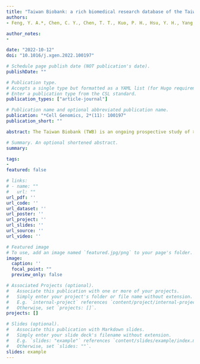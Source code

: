```yaml
---
title: "Taiwan Biobank: a rich biomedical research database of the Taiwanese population"
authors:
- Feng, Y. A.*, Chen, C. Y., Chen, T. T., Kuo, P. H., Hsu, Y. H., Yang, H. I., Chen, W. J., Shen, C. Y., Ge, T., Huang, H., Lin, Y. F.*

author_notes:
- 

date: "2022-10-12"
doi: "10.1016/j.xgen.2022.100197"

# Schedule page publish date (NOT publication's date).
publishDate: ""

# Publication type.
# Accepts a single type but formatted as a YAML list (for Hugo requirements).
# Enter a publication type from the CSL standard.
publication_types: ["article-journal"]

# Publication name and optional abbreviated publication name.
publication: "*Cell Genomics, 2*(11): 100197"
publication_short: ""

abstract: The Taiwan Biobank (TWB) is an ongoing prospective study of >150,000 individuals aged 20-70 in Taiwan. A comprehensive list of phenotypes was collected for each consented participant at recruitment and follow-up visits through structured interviews and physical measurements. Biomarkers and genetic data were generated from blood and urine samples. We present here an overview of TWB's genetic data quality, population structure, and familial relationship, which consists of predominantly Han Chinese ancestry, and highlight its important attributes and genetic findings thus far. A linkage to Taiwan's National Health Insurance database of >25 years and other registries is underway to enrich the phenotypic spectrum and enable deep and longitudinal genetic investigations. TWB provides one of the largest biobank resources for biomedical and public health research in East Asia that will contribute to our understanding of the genetic basis of health and disease in global populations through collaborative studies with other biobanks.

# Summary. An optional shortened abstract.
summary: 

tags:
- 
featured: false

# links:
# - name: ""
#   url: ""
url_pdf: ''
url_code: ''
url_dataset: ''
url_poster: ''
url_project: ''
url_slides: ''
url_source: ''
url_video: ''

# Featured image
# To use, add an image named `featured.jpg/png` to your page's folder. 
image:
  caption: ''
  focal_point: ""
  preview_only: false

# Associated Projects (optional).
#   Associate this publication with one or more of your projects.
#   Simply enter your project's folder or file name without extension.
#   E.g. `internal-project` references `content/project/internal-project/index.md`.
#   Otherwise, set `projects: []`.
projects: []

# Slides (optional).
#   Associate this publication with Markdown slides.
#   Simply enter your slide deck's filename without extension.
#   E.g. `slides: "example"` references `content/slides/example/index.md`.
#   Otherwise, set `slides: ""`.
slides: example
---
```


